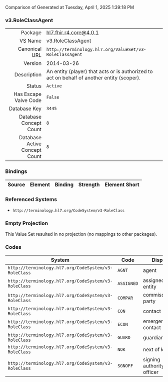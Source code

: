 Comparison of 
Generated at Tuesday, April 1, 2025 1:39:18 PM

### v3.RoleClassAgent

|      |     |
| ---: | --- |
| Package | hl7.fhir.r4.core@4.0.1 |
| VS Name | v3.RoleClassAgent |
| Canonical URL | `http://terminology.hl7.org/ValueSet/v3-RoleClassAgent` |
| Version | 2014-03-26 |
| Description | An entity (player) that acts or is authorized to act on behalf of another entity (scoper). |
| Status | `Active` |
| Has Escape Valve Code | `False` |
| Database Key | `3445` |
| Database Concept Count | `8` |
| Database Active Concept Count | `8` |
### Bindings

| Source | Element | Binding | Strength | Element Short |
| ------ | ------- | ------- | -------- | ------------- |

### Referenced Systems

* `http://terminology.hl7.org/CodeSystem/v3-RoleClass`
### Empty Projection

This Value Set resulted in no projection (no mappings to other packages).

### Codes

| System | Code | Display |
| ------ | ---- | ------- |
| `http://terminology.hl7.org/CodeSystem/v3-RoleClass` | `AGNT` | agent |
| `http://terminology.hl7.org/CodeSystem/v3-RoleClass` | `ASSIGNED` | assigned entity |
| `http://terminology.hl7.org/CodeSystem/v3-RoleClass` | `COMPAR` | commissioning party |
| `http://terminology.hl7.org/CodeSystem/v3-RoleClass` | `CON` | contact |
| `http://terminology.hl7.org/CodeSystem/v3-RoleClass` | `ECON` | emergency contact |
| `http://terminology.hl7.org/CodeSystem/v3-RoleClass` | `GUARD` | guardian |
| `http://terminology.hl7.org/CodeSystem/v3-RoleClass` | `NOK` | next of kin |
| `http://terminology.hl7.org/CodeSystem/v3-RoleClass` | `SGNOFF` | signing authority or officer |
